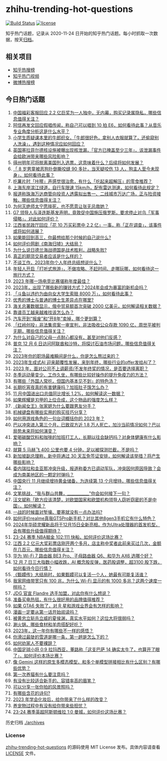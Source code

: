 # zhihu-trending-hot-questions

[![Build Status](https://github.com/justjavac/zhihu-trending-hot-questions/workflows/ci/badge.svg?branch=master)](https://github.com/justjavac/zhihu-trending-hot-questions/actions)
[![license](https://img.shields.io/github/license/justjavac/zhihu-trending-hot-questions)](https://github.com/justjavac/zhihu-trending-hot-questions/blob/master/LICENSE)

知乎热门话题，记录从 2020-11-24
日开始的知乎热门话题。每小时抓取一次数据，按天[归档](./archives)。

## 相关项目

- [知乎热搜榜](https://github.com/justjavac/zhihu-trending-top-search)
- [知乎热门视频](https://github.com/justjavac/zhihu-trending-hot-video)
- [微博热搜榜](https://github.com/justjavac/weibo-trending-hot-search)

## 今日热门话题

<!-- BEGIN -->
<!-- 最后更新时间 Fri Dec 08 2023 06:03:47 GMT+0800 (China Standard Time) -->

1. [中国福彩客服回应 2.2 亿巨奖为一人独中，无内幕，购买记录属隐私，哪些信息值得关注？](https://www.zhihu.com/question/633719611)
1. [阿信再发文回应假唱传闻，称自己可以唱到 10 拍 E6，如何看待此事？从音乐专业角度分析这是什么水平？](https://www.zhihu.com/question/633663758)
1. [小学生质疑课本里的牛郎织女，「牛郎很好色，拿别人衣服就算了，还偷窥别人洗澡」，遇到这种情况应如何回应？](https://www.zhihu.com/question/633574731)
1. [英国塞拉菲尔德核设施被曝出现核泄漏，「官方已掩盖至少三年」，该泄漏事件会给欧洲带来哪些风险影响？](https://www.zhihu.com/question/633566018)
1. [得州明年可将脱离美国列入选票，这意味着什么？后续将如何发展？](https://www.zhihu.com/question/633708854)
1. [「 8 岁男童被恶狗扑倒撕咬缝 90 多针，当天疑咬伤 13 人，狗主人至今未现身」，如何看待此事？](https://www.zhihu.com/question/633522963)
1. [吃薯片时「咔嚓」声感觉很治愈，有什么「吃起来超解压」的零食推荐？](https://www.zhihu.com/question/631297927)
1. [上海东岸滨江绿道，自行车限速 15km/h，配有雷达测速，如何看待此规定？](https://www.zhihu.com/question/633388055)
1. [报道称珠海万达商管向投资人透露拟出售一、二线城市万达广场，正与险资接触，哪些信息值得关注？](https://www.zhihu.com/question/633714484)
1. [为何灭绝师太宁愿摔死，也不愿意让张无忌救她？](https://www.zhihu.com/question/633116641)
1. [G7 领导人与泽连斯基发声明，竟敦促中国施压俄罗斯，要求停止对乌「军事侵略」，对此如何评价？](https://www.zhihu.com/question/633752669)
1. [江西省民政厅回应「花 10 万买彩票中 2.2 亿」一事，称「正在调查」，该事件或将如何进展？](https://www.zhihu.com/question/633714326)
1. [如果能回到高三，你最想给那个时候的自己说什么?](https://www.zhihu.com/question/633489774)
1. [如何评价网剧《南海归墟》大结局？](https://www.zhihu.com/question/633490156)
1. [为什么说日德兰海战德国是战术胜利，战略失败?](https://www.zhihu.com/question/633484816)
1. [真正的期货交易者应该是什么样的？](https://www.zhihu.com/question/632346125)
1. [不谈工作，2023年你个人年终总结想说什么？](https://www.zhihu.com/question/633827609)
1. [年轻人开启「打听式旅游」，不做攻略、不赶时间、走哪玩哪，如何看待这一旅行方式？](https://www.zhihu.com/question/633751648)
1. [2023 年哪一场电竞比赛堪称年度最佳？](https://www.zhihu.com/question/633356317)
1. [2023年，出现了哪些新的赚钱方式？2024年会成为暴富的新机会吗？](https://www.zhihu.com/question/631330223)
1. [「斗鱼以违约为由向女大学生索赔 8000 万」，如何看待此事？](https://www.zhihu.com/question/633580850)
1. [优秀的博士与普通的博士生差异点在哪里?](https://www.zhihu.com/question/631069811)
1. [海关总署数据显示，俄中贸易额首次突破 2000 亿美元，如何解读相关数据？](https://www.zhihu.com/question/633756152)
1. [靠谱员工越来越难找该怎么办？](https://www.zhihu.com/question/632454850)
1. [汽车开到“报废”和“开8年”卖掉，哪个更划算？](https://www.zhihu.com/question/630375759)
1. [「红岭创投」非法集资案一审宣判，非法吸收公众存款 1090 亿，周世平被判无期，哪些信息值得关注？](https://www.zhihu.com/question/633732919)
1. [为什么对自己的父母一点耐心都没有，甚至对他们反感？](https://www.zhihu.com/question/344826526)
1. [普京 12 月 6 日访问阿联酋和沙特，将探讨石油市场问题，哪些信息值得关注？](https://www.zhihu.com/question/633513538)
1. [2023年你的职场最难瞬间是什么，你是怎么熬过来的？](https://www.zhihu.com/question/633727281)
1. [2023年生成式AI 迎来颠覆性发展，来到年终，哪些行业的offer发给AI了？](https://www.zhihu.com/question/631330191)
1. [2023 年，面对公司不上调薪资/不发年终奖的情况，是否要选择离职？](https://www.zhihu.com/question/632472742)
1. [冬季运动量变少、工作久坐，有哪些比较好操作的提升免疫力的方法？](https://www.zhihu.com/question/632289677)
1. [有哪些「外国人常吃，但国内基本见不到」的特色汤？](https://www.zhihu.com/question/632380209)
1. [长期吃宵夜真的有害健康吗？加班肚子饿怎么办？](https://www.zhihu.com/question/629449231)
1. [11 月中国进出口总值同比增长 1.2%，如何解读这一数据？](https://www.zhihu.com/question/633706855)
1. [如果辉耀是刃甲的上位合成，这个物品的强度怎么样？](https://www.zhihu.com/question/627920184)
1. [《新闻女王》张家妍为什么要跟男友分手？](https://www.zhihu.com/question/633666491)
1. [机械键盘有哪些实用的购买技巧分享？](https://www.zhihu.com/question/632651941)
1. [如何用游戏角色的一句台词概括你的 2023 年？](https://www.zhihu.com/question/632321896)
1. [巴以冲突进入第三个月，已致双方近 1.8 万人死亡，加沙当前情况如何？巴以局势未来将如何演变？](https://www.zhihu.com/question/633700140)
1. [爱喝碳酸饮料和咖啡的加班打工人，长期以往会缺钙吗？对身体健康有什么影响？](https://www.zhihu.com/question/631297942)
1. [就算 5 马赫飞 400 公里也要 4 分钟，足以被探测拦截，不是吗？](https://www.zhihu.com/question/596251634)
1. [新加坡副总理称，新中将通过 30 天互免签证安排，如何解读该举措？将产生哪些影响？](https://www.zhihu.com/question/633732592)
1. [委内瑞拉和圭亚那冲突升级，报道称委方已调动军队，冲突因何原因导致？会成为南美地区的一颗定时弹吗？](https://www.zhihu.com/question/633707580)
1. [中国央行 11 月继续增持黄金储备，为连续第 13 个月增持，哪些信息值得关注？](https://www.zhihu.com/question/633742784)
1. [文笔挑战，“我与群山共舞，___________"你会如何接下一句？](https://www.zhihu.com/question/633752473)
1. [汪文斌称「欧方应该清楚，对欧盟国家和欧盟机构领导人窃听窃密的不是中国」，如何解读？](https://www.zhihu.com/question/633578667)
1. [一战的时候面对堑壕、要塞就没有一点办法吗?](https://www.zhihu.com/question/470581184)
1. [如何评价realme真我GT5Pro新手机？对比其他8gen3手机它有什么特色？](https://www.zhihu.com/question/631650264)
1. [2024年华硕灵耀新品将于12月15日全新亮相，作为Ultra处理器的首发机型，会有哪些升级值得期待？](https://www.zhihu.com/question/633728456)
1. [23-24 赛季 NBA掘金 102:111 快船，如何评价这场比赛？](https://www.zhihu.com/question/633705233)
1. [江西 2.2 亿元大奖彩票店刚开两个多月，店主称中奖者此前来买过几次，金额在几百元，哪些信息值得关注？](https://www.zhihu.com/question/633707127)
1. [华为 Wi-Fi 7 路由器 BE3 Pro、子母路由器 Q6、和华为 AX6 选哪个好？](https://www.zhihu.com/question/633547215)
1. [12 月 7 日三大指数小幅收跌，AI 概念股反弹，医药股调整，超3100 股下跌，如何看待今日行情？](https://www.zhihu.com/question/633695579)
1. [《甄嬛传》大结局时，如果甄嬛可以复活一个人，她最有可能复活谁？](https://www.zhihu.com/question/633197360)
1. [我家网络带宽只有 100 兆，为什么 Wi-Fi 显示的有 1000 多兆？这两个速度一样吗？](https://www.zhihu.com/question/631288333)
1. [JDG 官宣 Flandre 选手加盟，对此你有什么想说？](https://www.zhihu.com/question/633714959)
1. [准备买电热毯，有什么很好用的品牌值得推荐？](https://www.zhihu.com/question/627948258)
1. [如果 GTA6 失败了，对 R 星和游戏业界会有怎样的影响？](https://www.zhihu.com/question/623835389)
1. [漫画一定要从第一话开始阅读吗？](https://www.zhihu.com/question/633106673)
1. [被黄忠立斩杀立威的夏侯渊，真实水平如何？这位大将很弱吗？](https://www.zhihu.com/question/633566729)
1. [涮火锅，哪些食材和羊肉搭配好吃？](https://www.zhihu.com/question/632757047)
1. [2023年，这一年你有哪些不一样的感悟？](https://www.zhihu.com/question/633705089)
1. [你滑过最陡的雪道是哪一条，第一趟是怎么下的？](https://www.zhihu.com/question/632126996)
1. [如何劝家人不要裸辞？](https://www.zhihu.com/question/632472655)
1. [中国足球小将 0:9 拉玛西亚，董路称「这支巴萨 14 确实太牛了，也算开了眼了」，如何评价本场比赛？](https://www.zhihu.com/question/633574090)
1. [像 Gemini 这样的原生多模态模型，和多个单模型拼接相比有什么区别？有哪些优势？](https://www.zhihu.com/question/633694055)
1. [第一次养猫有什么要注意吗？](https://www.zhihu.com/question/631056091)
1. [有没有比较适合新手的、容错率高的眉笔？](https://www.zhihu.com/question/405680958)
1. [可以分享一张你拍的风景照吗？](https://www.zhihu.com/question/632713283)
1. [有哪些含花的诗句?](https://www.zhihu.com/question/633360121)
1. [2023 年学会化妆后，给你带来了什么样的改变？](https://www.zhihu.com/question/632639154)
1. [养宠物过程中有没有给你带来些担忧？](https://www.zhihu.com/question/629926537)
1. [23-24 赛季英超阿斯顿维拉 1:0 曼城，如何评价这场比赛？](https://www.zhihu.com/question/633667488)

<!-- END -->

历史归档 [./archives](./archives)

### License

[zhihu-trending-hot-questions](https://github.com/justjavac/zhihu-trending-hot-questions)
的源码使用 MIT License 发布。具体内容请查看 [LICENSE](./LICENSE) 文件。

